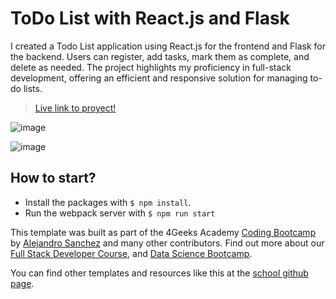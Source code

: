 # ToDo List with React.js and Flask

I created a Todo List application using React.js for the frontend and Flask for the backend. Users can register, add tasks, mark them as complete, and delete as needed. The project highlights my proficiency in full-stack development, offering an efficient and responsive solution for managing to-do lists.

> [Live link to proyect!](https://todo-list-react-fetch-gules.vercel.app/)

![image](https://github.com/MerlinaDowgaluk/TodoList-ReactFetch/assets/91505968/9b1fc53f-9353-41a5-b677-e4aceda84b16)

![image](https://github.com/MerlinaDowgaluk/TodoList-ReactFetch/assets/91505968/fe4392a5-c5a8-4491-81b6-939c955ce25a)


## How to start?

- Install the packages with `$ npm install`.
- Run the webpack server with `$ npm run start`

This template was built as part of the 4Geeks Academy [Coding Bootcamp](https://4geeksacademy.com/us/coding-bootcamp) by [Alejandro Sanchez](https://twitter.com/alesanchezr) and many other contributors. Find out more about our [Full Stack Developer Course](https://4geeksacademy.com/us/coding-bootcamps/part-time-full-stack-developer), and [Data Science Bootcamp](https://4geeksacademy.com/us/coding-bootcamps/datascience-machine-learning).

You can find other templates and resources like this at the [school github page](https://github.com/4geeksacademy/).
